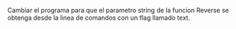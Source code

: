 Cambiar el programa para que el parametro string de la funcion Reverse se obtenga desde la linea de comandos con un flag llamado text. 
